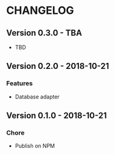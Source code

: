 # CHANGELOG

## Version 0.3.0 - TBA

- TBD

## Version 0.2.0 - 2018-10-21

### Features
- Database adapter

## Version 0.1.0 - 2018-10-21

### Chore
- Publish on NPM
